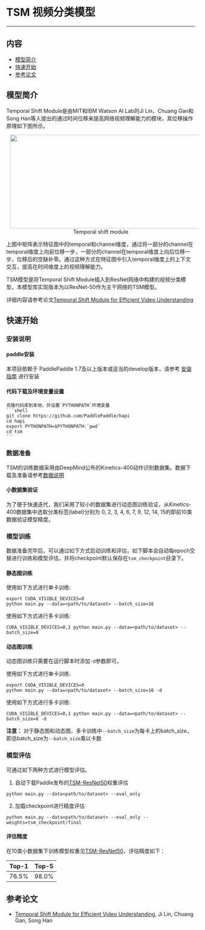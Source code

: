 # TSM 视频分类模型

---

## 内容

- [模型简介](#模型简介)
- [快速开始](#快速开始)
- [参考论文](#参考论文)


## 模型简介

Temporal Shift Module是由MIT和IBM Watson AI Lab的Ji Lin，Chuang Gan和Song Han等人提出的通过时间位移来提高网络视频理解能力的模块，其位移操作原理如下图所示。

<p align="center">
<img src="../../images/temporal_shift.png" height=250 width=800 hspace='10'/> <br />
Temporal shift module
</p>

上图中矩阵表示特征图中的temporal和channel维度，通过将一部分的channel在temporal维度上向前位移一步，一部分的channel在temporal维度上向后位移一步，位移后的空缺补零。通过这种方式在特征图中引入temporal维度上的上下文交互，提高在时间维度上的视频理解能力。

TSM模型是将Temporal Shift Module插入到ResNet网络中构建的视频分类模型，本模型库实现版本为以ResNet-50作为主干网络的TSM模型。

详细内容请参考论文[Temporal Shift Module for Efficient Video Understanding](https://arxiv.org/abs/1811.08383v1)

## 快速开始

### 安装说明

#### paddle安装

   本项目依赖于 PaddlePaddle 1.7及以上版本或适当的develop版本，请参考 [安装指南](http://www.paddlepaddle.org/#quick-start) 进行安装

#### 代码下载及环境变量设置

    克隆代码库到本地，并设置`PYTHONPATH`环境变量
    ```shell
    git clone https://github.com/PaddlePaddle/hapi
    cd hapi
    export PYTHONPATH=$PYTHONPATH:`pwd`
    cd tsm
    ```

### 数据准备

TSM的训练数据采用由DeepMind公布的Kinetics-400动作识别数据集。数据下载及准备请参考[数据说明](https://github.com/PaddlePaddle/models/blob/release/1.7/PaddleCV/video/data/dataset/README.md)

#### 小数据集验证

为了便于快速迭代，我们采用了较小的数据集进行动态图训练验证，从Kinetics-400数据集中选取分类标签(label)分别为 0, 2, 3, 4, 6, 7, 9, 12, 14, 15的即前10类数据验证模型精度。

### 模型训练

数据准备完毕后，可以通过如下方式启动训练和评估，如下脚本会自动每epoch交替进行训练和模型评估，并将checkpoint默认保存在`tsm_checkpoint`目录下。

#### 静态图训练

使用如下方式进行单卡训练:

```shell
export CUDA_VISIBLE_DEVICES=0
python main.py --data=<path/to/dataset> --batch_size=16
```

使用如下方式进行多卡训练:

```shell
CUDA_VISIBLE_DEVICES=0,1 python main.py --data=<path/to/dataset> --batch_size=8
```

#### 动态图训练

动态图训练只需要在运行脚本时添加`-d`参数即可。

使用如下方式进行单卡训练:

```shell
export CUDA_VISIBLE_DEVICES=0
python main.py --data=<path/to/dataset> --batch_size=16 -d
```

使用如下方式进行多卡训练:

```shell
CUDA_VISIBLE_DEVICES=0,1 python main.py --data=<path/to/dataset> --batch_size=8 -d
```

**注意：** 对于静态图和动态图，多卡训练中`--batch_size`为每卡上的batch_size，即总batch_size为`--batch_size`乘以卡数

### 模型评估

可通过如下两种方式进行模型评估。

1. 自动下载Paddle发布的[TSM-ResNet50](https://paddlemodels.bj.bcebos.com/hapi/tsm_resnet50.pdparams)权重评估

```
python main.py --data<path/to/dataset> --eval_only
```

2. 加载checkpoint进行精度评估

```
python main.py --data<path/to/dataset> --eval_only --weights=tsm_checkpoint/final
```

#### 评估精度

在10类小数据集下训练模型权重见[TSM-ResNet50](https://paddlemodels.bj.bcebos.com/hapi/tsm_resnet50.pdparams)，评估精度如下：

|Top-1|Top-5|
|:-:|:-:|
|76.5%|98.0%|

## 参考论文

- [Temporal Shift Module for Efficient Video Understanding](https://arxiv.org/abs/1811.08383v1), Ji Lin, Chuang Gan, Song Han

